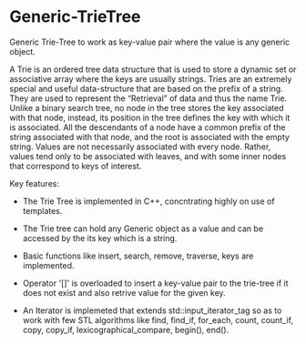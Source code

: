 # Generic-TrieTree
Generic Trie-Tree to work as key-value pair where the value is any generic object.

A Trie is an ordered tree data structure that is used to store a dynamic set or associative array where the keys are usually strings.
Tries are an extremely special and useful data-structure that are based on the prefix of a string. They are used to represent the 
“Retrieval” of data and thus the name Trie. Unlike a binary search tree, no node in the tree stores the key associated with that node, 
instead, its position in the tree defines the key with which it is associated. All the descendants of a node have a common prefix of the 
string associated with that node, and the root is associated with the empty string. Values are not necessarily associated with every node. 
Rather, values tend only to be associated with leaves, and with some inner nodes that correspond to keys of interest.

Key features:

  * The Trie Tree is implemented in C++, concntrating highly on use of templates.
  
  * The Trie tree can hold any Generic object as a value and can be accessed by the its key which is a string.
  
  * Basic functions like insert, search, remove, traverse, keys are implemented.
  
  * Operator '[]' is overloaded to insert a key-value pair to the trie-tree if it does not exist and also retrive value for the given key.
  
  * An Iterator is implemeted that extends std::input_iterator_tag so as to work with few STL algorithms like find, find_if, for_each,
  count, count_if, copy, copy_if, lexicographical_compare, begin(), end().
